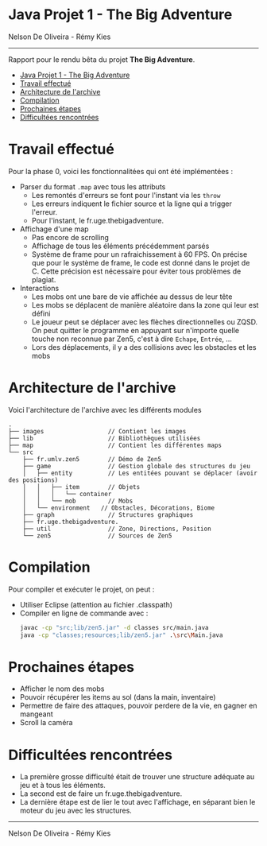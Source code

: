 # Java Projet 1 - The Big Adventure
Nelson De Oliveira - Rémy Kies
___

Rapport pour le rendu bêta du projet **The Big Adventure**.

- [Java Projet 1 - The Big Adventure](#java-projet-1---the-big-adventure)
- [Travail effectué](#travail-effectué)
- [Architecture de l'archive](#architecture-de-larchive)
- [Compilation](#compilation)
- [Prochaines étapes](#prochaines-étapes)
- [Difficultées rencontrées](#difficultées-rencontrées)


# Travail effectué 

Pour la phase 0, voici les fonctionnalitées qui ont été implémentées :
* Parser du format `.map` avec tous les attributs
  * Les remontés d'erreurs se font pour l'instant via les `throw`
  * Les erreurs indiquent le fichier source et la ligne qui a trigger l'erreur.
  * Pour l'instant, le fr.uge.thebigadventure.
* Affichage d'une map
  * Pas encore de scrolling
  * Affichage de tous les éléments précédemment parsés
  * Système de frame pour un rafraichissement à 60 FPS.
    On précise que pour le système de frame, le code est donné dans le projet de C. Cette précision est nécessaire pour éviter tous problèmes de plagiat.
* Interactions
  * Les mobs ont une bare de vie affichée au dessus de leur tête
  * Les mobs se déplacent de manière aléatoire dans la zone qui leur est défini
  * Le joueur peut se déplacer avec les flèches directionnelles ou ZQSD. On peut quitter le programme en appuyant sur n'importe quelle touche non reconnue par Zen5, c'est à dire `Echape`, `Entrée`, ...
  * Lors des déplacements, il y a des collisions avec les obstacles et les mobs 

# Architecture de l'archive

Voici l'architecture de l'archive avec les différents modules

```
.
├── images                  // Contient les images
├── lib                     // Bibliothèques utilisées
├── map                     // Contient les différentes maps
└── src     
    ├── fr.umlv.zen5        // Démo de Zen5
    ├── game                // Gestion globale des structures du jeu
    │   ├── entity          // Les entitées pouvant se déplacer (avoir des positions)
    │   │   ├── item        // Objets
    │   │   │   └── container
    │   │   └── mob         // Mobs
    │   └── environment   // Obstacles, Décorations, Biome
    ├── graph               // Structures graphiques
    ├── fr.uge.thebigadventure.
    ├── util                // Zone, Directions, Position
    └── zen5                // Sources de Zen5
```

# Compilation

Pour compiler et exécuter le projet, on peut :
* Utiliser Eclipse (attention au fichier .classpath)
* Compiler en ligne de commande avec :
  ```bash
  javac -cp "src;lib/zen5.jar" -d classes src/main.java
  java -cp "classes;resources;lib/zen5.jar" .\src\Main.java
  ```

# Prochaines étapes

* Afficher le nom des mobs
* Pouvoir récupérer les items au sol (dans la main, inventaire)
* Permettre de faire des attaques, pouvoir perdere de la vie, en gagner en mangeant
* Scroll la caméra

# Difficultées rencontrées

* La première grosse difficulté était de trouver une structure adéquate au jeu et à tous les éléments.
* La second est de faire un fr.uge.thebigadventure.
* La dernière étape est de lier le tout avec l'affichage, en séparant bien le moteur du jeu avec les structures.

___
Nelson De Oliveira - Rémy Kies
